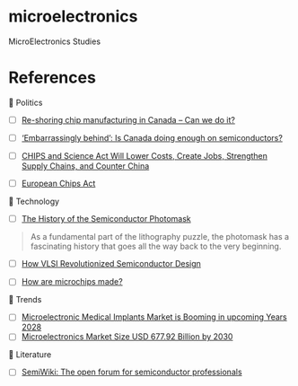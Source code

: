 # microelectronics
MicroElectronics Studies

# References

:round_pushpin: Politics

- [ ] [Re-shoring chip manufacturing in Canada – Can we do it?](https://www.ept.ca/2023/06/re-shoring-chip-manufacturing-in-canada-can-we-do-it/)
- [ ] [‘Embarrassingly behind’: Is Canada doing enough on semiconductors?](https://globalnews.ca/news/9787308/canada-semiconductors-taiwan-china/)
- [ ] [CHIPS and Science Act Will Lower Costs, Create Jobs, Strengthen Supply Chains, and Counter China](https://www.whitehouse.gov/briefing-room/statements-releases/2022/08/09/fact-sheet-chips-and-science-act-will-lower-costs-create-jobs-strengthen-supply-chains-and-counter-china/)
- [ ] [European Chips Act](https://commission.europa.eu/strategy-and-policy/priorities-2019-2024/europe-fit-digital-age/european-chips-act_en)


:round_pushpin: Technology

- [ ] [The History of the Semiconductor Photomask](https://www.youtube.com/watch?v=Pt9NEnWmyMo)
> As a fundamental part of the lithography puzzle, the photomask has a fascinating history that goes all the way back to the very beginning.
- [ ] [How VLSI Revolutionized Semiconductor Design](https://www.youtube.com/watch?v=XgbxFVyKMMo)
- [ ] [How are microchips made?](https://www.youtube.com/watch?v=g8Qav3vIv9s)


:round_pushpin: Trends

- [ ] [Microelectronic Medical Implants Market is Booming in upcoming Years 2028](https://www.wicz.com/story/48526014/microelectronic-medical-implants-market-is-booming-in-upcoming-years-2028)
- [ ] [Microelectronics Market Size USD 677.92 Billion by 2030](https://www.vantagemarketresearch.com/industry-report/microelectronics-market-1579)

:round_pushpin: Literature

- [ ] [SemiWiki: The open forum for semiconductor professionals](https://semiwiki.com)

